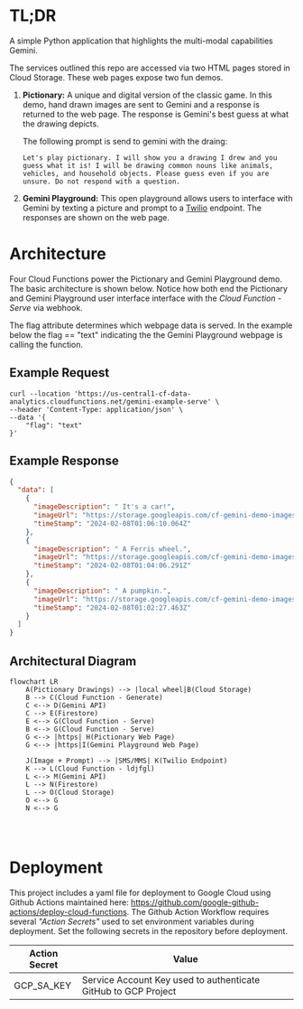# TL;DR

A simple Python application that highlights the multi-modal capabilities Gemini.

The services outlined this repo are accessed via two HTML pages stored in Cloud Storage. These web pages expose two fun demos.

1. **Pictionary:** A unique and digital version of the classic game. In this demo, hand drawn images are sent to Gemini and a response is returned to the web page. The response is Gemini's best guess at what the drawing depicts.

   The following prompt is send to gemini with the draing:

   `Let's play pictionary. I will show you a drawing I drew and you guess what it is! I will be drawing common nouns like animals, vehicles, and household objects. Please guess even if you are unsure. Do not respond with a question.`

2. **Gemini Playground:** This open playground allows users to interface with Gemini by texting a picture and prompt to a [Twilio](https://www.twilio.com/en-us?utm_source=google&utm_medium=cpc&utm_term=twilio&utm_campaign=G_S_NAMER_Brand_ROW_RLSA&cq_plac=&cq_net=g&cq_pos=&cq_med=&cq_plt=gp&gad_source=1&gclid=CjwKCAiA0PuuBhBsEiwAS7fsNUuJMS_6sqqcNp5ySf6tFLCHV5sycOoTbtqKN7AuYm1JcUARy4ITtRoCOz8QAvD_BwE) endpoint. The responses are shown on the web page.

# Architecture

Four Cloud Functions power the Pictionary and Gemini Playground demo. The basic architecture is shown below. Notice how both end the Pictionary and Gemini Playground user interface interface with the _Cloud Function - Serve_ via webhook.

The flag attribute determines which webpage data is served. In the example below the flag == "text" indicating the the Gemini Playground webpage is calling the function.

## Example Request

```curl
curl --location 'https://us-central1-cf-data-analytics.cloudfunctions.net/gemini-example-serve' \
--header 'Content-Type: application/json' \
--data '{
    "flag": "text"
}'
```

## Example Response

```json
{
  "data": [
    {
      "imageDescription": " It's a car!",
      "imageUrl": "https://storage.googleapis.com/cf-gemini-demo-images/b596b155-e06a-4c08-967a-bbe0c0f6fb35.jpg",
      "timeStamp": "2024-02-08T01:06:10.064Z"
    },
    {
      "imageDescription": " A Ferris wheel.",
      "imageUrl": "https://storage.googleapis.com/cf-gemini-demo-images/1eb26cd1-ab19-4c35-92c0-26a4a7e1bc78.jpg",
      "timeStamp": "2024-02-08T01:04:06.291Z"
    },
    {
      "imageDescription": " A pumpkin.",
      "imageUrl": "https://storage.googleapis.com/cf-gemini-demo-images/b50af592-c3c7-47a3-a0fc-3b8101485b9f.jpg",
      "timeStamp": "2024-02-08T01:02:27.463Z"
    }
  ]
}
```

## Architectural Diagram

```mermaid
flowchart LR
    A(Pictionary Drawings) --> |local wheel|B(Cloud Storage)
    B --> C(Cloud Function - Generate)
    C <--> D(Gemini API)
    C --> E(Firestore)
    E <--> G(Cloud Function - Serve)
    B <--> G(Cloud Function - Serve)
    G <--> |https| H(Pictionary Web Page)
    G <--> |https|I(Gemini Playground Web Page)

    J(Image + Prompt) --> |SMS/MMS| K(Twilio Endpoint)
    K --> L(Cloud Function - ldjfgl)
    L <--> M(Gemini API)
    L --> N(Firestore)
    L --> O(Cloud Storage)
    O <--> G
    N <--> G




```

# Deployment

This project includes a yaml file for deployment to Google Cloud using Github Actions maintained here: https://github.com/google-github-actions/deploy-cloud-functions. The Github Action Workflow requires several _"Action Secrets"_ used to set environment variables during deployment. Set the following secrets in the repository before deployment.

| Action Secret | Value                                                          |
| ------------- | -------------------------------------------------------------- |
| GCP_SA_KEY    | Service Account Key used to authenticate GitHub to GCP Project |

